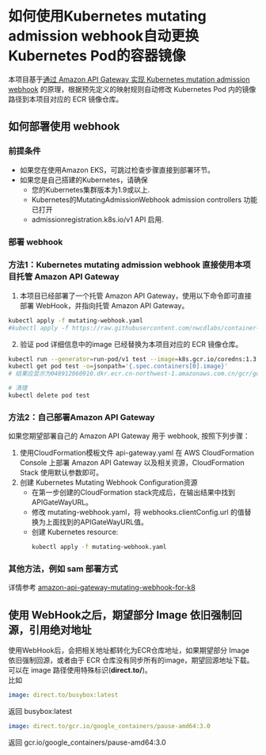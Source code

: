 # 如何使用Kubernetes mutating admission webhook自动更换Kubernetes Pod的容器镜像

本项目基于[通过 Amazon API Gateway 实现 Kubernetes mutation admission webhook](https://github.com/aws-samples/amazon-api-gateway-mutating-webhook-for-k8) 的原理，根据预先定义的映射规则自动修改 Kubernetes Pod 内的镜像路径到本项目对应的 ECR 镜像仓库。

## 如何部署使用 webhook
### 前提条件
- 如果您在使用Amazon EKS，可跳过检查步骤直接到部署环节。
- 如果您是自己搭建的Kubernetes，请确保
    - 您的Kubernetes集群版本为1.9或以上.
    - Kubernetes的MutatingAdmissionWebhook admission controllers 功能已打开
    - admissionregistration.k8s.io/v1 API 启用.

### 部署 webhook
### 方法1：Kubernetes mutating admission webhook 直接使用本项目托管 Amazon API Gateway
1. 本项目已经部署了一个托管 Amazon API Gateway，使用以下命令即可直接部署 WebHook，并指向托管 Amazon API Gateway。
```bash
kubectl apply -f mutating-webhook.yaml
#kubectl apply -f https://raw.githubusercontent.com/nwcdlabs/container-mirror/master/webhook/mutating-webhook.yaml
```

2. 验证 pod 详细信息中的image 已经替换为本项目对应的 ECR 镜像仓库。
```bash
kubectl run --generator=run-pod/v1 test --image=k8s.gcr.io/coredns:1.3.1
kubectl get pod test -o=jsonpath='{.spec.containers[0].image}'
# 结果应显示为048912060910.dkr.ecr.cn-northwest-1.amazonaws.com.cn/gcr/google_containers/coredns:1.3.1

# 清理
kubectl delete pod test
```

### 方法2：自己部署Amazon API Gateway
如果您期望部署自己的 Amazon API Gateway 用于 webhook, 按照下列步骤：
1. 使用CloudFormation模板文件 api-gateway.yaml 在 AWS CloudFormation Console 上部署 Amazon API Gateway 以及相关资源，CloudFormation Stack 使用默认参数即可。
2. 创建 Kubernetes Mutating Webhook Configuration资源
    - 在第一步创建的CloudFormation stack完成后，在输出结果中找到 APIGateWayURL。
    - 修改 mutating-webhook.yaml，将 webhooks.clientConfig.url 的值替换为上面找到的APIGateWayURL值。
    - 创建 Kubernetes resource:
        ```bash
        kubectl apply -f mutating-webhook.yaml
        ```

### 其他方法，例如 sam 部署方式
详情参考 [amazon-api-gateway-mutating-webhook-for-k8](https://github.com/aws-samples/amazon-api-gateway-mutating-webhook-for-k8)

## 使用 WebHook之后，期望部分 Image 依旧强制回源，引用绝对地址
  使用WebHook后，会把相关地址都转化为ECR仓库地址，如果期望部分 Image 依旧强制回源，或者由于 ECR 仓库没有同步所有的image，期望回源地址下载。可以在 image 路径使用特殊标识(**direct.to/**)。  
比如
```yaml
image: direct.to/busybox:latest
```
返回 busybox:latest

```yaml
image: direct.to/gcr.io/google_containers/pause-amd64:3.0
```
返回 gcr.io/google_containers/pause-amd64:3.0